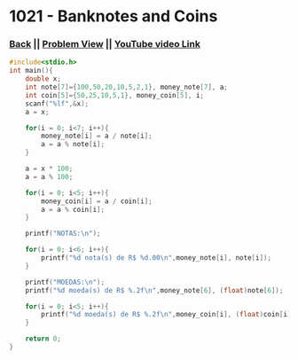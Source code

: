 # 1021 - Banknotes and Coins

### [Back](./..) || [Problem View](https://judge.beecrowd.com/en/problems/view/1021) || [YouTube video Link](https://www.youtube.com/watch?v=hSE2CogELGM)

```c
#include<stdio.h>
int main(){
    double x;
    int note[7]={100,50,20,10,5,2,1}, money_note[7], a;
    int coin[5]={50,25,10,5,1}, money_coin[5], i;
    scanf("%lf",&x);
    a = x;

    for(i = 0; i<7; i++){
        money_note[i] = a / note[i];
        a = a % note[i];
    }

    a = x * 100;
    a = a % 100;

    for(i = 0; i<5; i++){
        money_coin[i] = a / coin[i];
        a = a % coin[i];
    }

    printf("NOTAS:\n");

    for(i = 0; i<6; i++){
        printf("%d nota(s) de R$ %d.00\n",money_note[i], note[i]);
    }

    printf("MOEDAS:\n");
    printf("%d moeda(s) de R$ %.2f\n",money_note[6], (float)note[6]);

    for(i = 0; i<5; i++){
        printf("%d moeda(s) de R$ %.2f\n",money_coin[i], (float)coin[i]/100);
    }

    return 0;
}
```
